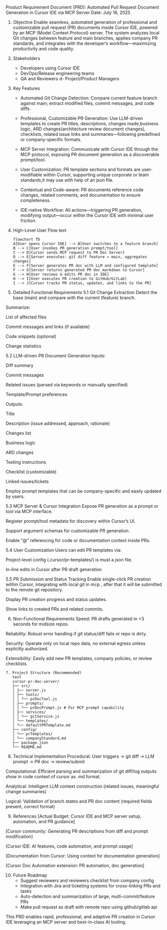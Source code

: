 Product Requirement Document (PRD): Automated Pull Request Document Generation in Cursor IDE via MCP Server
Date: July 16, 2025

1. Objective
   Enable seamless, automated generation of professional and customizable pull request (PR) documents inside Cursor IDE, powered by an MCP (Model Context Protocol) server. The system analyzes local Git changes between feature and main branches, applies company PR standards, and integrates with the developer’s workflow—maximizing productivity and code quality.

2. Stakeholders

   - Developers using Cursor IDE
   - DevOps/Release engineering teams
   - QA and Reviewers
     d- Project/Product Managers

3. Key Features

   - Automated Git Change Detection:
     Compare current feature branch against main; extract modified files, commit messages, and code diffs.

   - Professional, Customizable PR Generation:
     Use LLM-driven templates to create PR titles, descriptions,
     changes made,business logic, ARD changes(architecture review document changes), checklists, related issue links and summaries—following predefined or company-specific formats.

   - MCP Server Integration:
     Communicate with Cursor IDE through the MCP protocol, exposing PR document generation as a discoverable prompt/tool.

   - User Customization:
     PR template sections and formats are user-modifiable within Cursor, supporting unique corporate or team standards,it may use with help of an json file.

   - Contextual and Code-aware:
     PR documents reference code changes, related comments, and documentation to ensure completeness.

   - IDE-native Workflow:
     All actions—triggering PR generation, modifying output—occur within the Cursor IDE with minimal user friction.

4. High-Level User Flow
   text

   ```mermaid
   flowchart TD
   A[User opens Cursor IDE] --> B[User switches to a feature branch]
   B --> C[User invokes PR generation prompt/tool]
   C --> D[Cursor sends MCP request to PR Doc Server]
   D --> E[Server executes: git diff feature ↔ main, aggregates changes]
   E --> F[Server generates PR doc with LLM and configured template]
   F --> G[Server returns generated PR doc markdown to Cursor]
   G --> H[User reviews & edits PR doc in IDE]
   H --> I[User executes PR creation to GitHub/GitLab]
   I --> J[Cursor tracks PR status, updates, and links to the PR]
   ```

5. Detailed Functional Requirements
   5.1 Git Change Extraction
   Detect the base (main) and compare with the current (feature) branch.

Summarize:

List of affected files

Commit messages and links (if available)

Code snippets (optional)

Change statistics

5.2 LLM-driven PR Document Generation
Inputs:

Diff summary

Commit messages

Related issues (parsed via keywords or manually specified)

Template/Prompt preferences

Outputs:

Title

Description (issue addressed, approach, rationale)

Changes list

Business logic

ARD changes

Testing instructions

Checklist (customizable)

Linked issues/tickets

Employ prompt templates that can be company-specific and easily updated by users.

5.3 MCP Server & Cursor Integration
Expose PR generation as a prompt or tool via MCP interface.

Register prompt/tool metadata for discovery within Cursor’s UI.

Support argument schemas for customizable PR generation.

Enable “@” referencing for code or documentation context inside PRs.

5.4 User Customization
Users can edit PR templates via:

Project-level config (.cursor/pr-templates/) is must a json file.

In-line edits in Cursor after PR draft generation

5.5 PR Submission and Status Tracking
Enable single-click PR creation within Cursor, integrating with local git in mcp , after that it will be submitted to the remote git repository.

Display PR creation progress and status updates.

Show links to created PRs and related commits.

6. Non-Functional Requirements
   Speed: PR drafts generated in <3 seconds for midsize repos.

Reliability: Robust error handling if git status/diff fails or repo is dirty.

Security: Operate only on local repo data, no external egress unless explicitly authorized.

Extensibility: Easily add new PR templates, company policies, or review checklists.

```code
7. Project Structure (Recommended)
   text
   cursor-pr-doc-server/
   ├── src/
   │ ├── server.js
   │ ├── tools/
   │ │ └── prDocTool.js
   │ ├── prompts/
   │ │ └── prDocPrompt.js # For MCP prompt capability
   │ ├── services/
   │ │ └── gitService.js
   │ └── templates/
   │ └── defaultPRTemplate.md
   ├── config/
   │ └── prTemplates/
   │ └── companyStandard.md
   ├── package.json
   └── README.md
```

8. Technical Implementation
   Procedural: User triggers → git diff → LLM prompt → PR doc → review/submit

Computational: Efficient parsing and summarization of git diff/log outputs show in code context of cursor as .md format.

Analytical: Intelligent LLM context construction (related issues, meaningful change summaries)

Logical: Validation of branch states and PR doc content (required fields present, correct format)

9. References
   [Actual Budget: Cursor IDE and MCP server setup, automation, and PR guidance]

[Cursor community: Generating PR descriptions from diff and prompt modification]

[Cursor IDE: AI features, code automation, and prompt usage]

[Documentation from Cursor: Using context for documentation generation]

[Cursor Doc Automation extension: PR automation, doc generation]

10. Future Roadmap
    - Suggest reviewers and reviewers checklist from company config
    - Integration with Jira and ticketing systems for cross-linking PRs and tasks
    - Auto-detection and summarization of large, multi-commit/feature PRs
    - Make pull request as draft with remote repo using github/gitlab api

This PRD enables rapid, professional, and adaptive PR creation in Cursor IDE leveraging an MCP server and best-in-class AI tooling.
